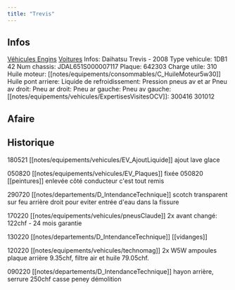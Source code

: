 ```yaml
---
title: "Trevis"
---
```


## Infos
[Véhicules Engins](notes/equipements/vehicules/L_VehiculesEngins.md) [Voitures](notes/equipements/vehicules/C_Voitures.md)
Infos: Daihatsu Trevis - 2008
Type vehicule: 1DB1 42
Num chassis: JDAL651S000007117
Plaque: 642303
Charge utile: 310
Huile moteur: [[notes/equipements/consommables/C_HuileMoteur5w30]]
Huile pont arriere:
Liquide de refroidissement:
Pression pneus av et ar
Pneu av droit:
Pneu ar droit:
Pneu ar gauche:
Pneu av gauche:
[[notes/equipements/vehicules/ExpertisesVisitesOCV]]: 300416 301012

## Afaire 

## Historique


180521 [[notes/equipements/vehicules/EV_AjoutLiquide]] ajout lave glace

050820 [[notes/equipements/vehicules/EV_Plaques]] fixée 050820 [[peintures]] enlevée côté conducteur c'est tout remis

290720 [[notes/departements/D_IntendanceTechnique]] scotch transparent sur  feu arrière droit pour eviter entrée d'eau dans la fissure

170220 [[notes/equipements/vehicules/pneusClaude]] 2x avant changé: 122chf - 24 mois garantie

130220 [[notes/departements/D_IntendanceTechnique]] [[vidanges]]

120220 [[notes/equipements/vehicules/technomag]] 2x W5W ampoules plaque arrière 9.35chf, filtre air et huile 79.05chf. 

090220 [[notes/departements/D_IntendanceTechnique]] hayon arrière, serrure 250chf casse peney démolition
